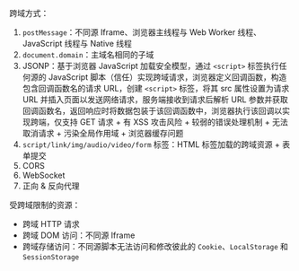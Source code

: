 跨域方式：

1. `postMessage`：不同源 Iframe、浏览器主线程与 Web Worker 线程、JavaScript 线程与 Native 线程
2. `document.domain`：主域名相同的子域
3. JSONP：基于浏览器 JavaScript 加载安全模型，通过 `<script>` 标签执行任何源的 JavaScript 脚本（信任）实现跨域请求，浏览器定义回调函数，构造包含回调函数名的请求 URL，创建 `<script>` 标签，将其 src 属性设置为请求 URL 并插入页面以发送网络请求，服务端接收到请求后解析 URL 参数并获取回调函数名，返回响应时将数据包装于该回调函数中，浏览器执行该回调以实现跨端，仅支持 GET 请求 + 有 XSS 攻击风险 + 较弱的错误处理机制 + 无法取消请求 + 污染全局作用域 + 浏览器缓存问题
4. `script/link/img/audio/video/form` 标签：HTML 标签加载的跨域资源 + 表单提交
5. CORS
6. WebSocket
7. 正向 & 反向代理

受跨域限制的资源：

- 跨域 HTTP 请求
- 跨域 DOM 访问：不同源 Iframe
- 跨域存储访问：不同源脚本无法访问和修改彼此的 `Cookie`、`LocalStorage` 和 `SessionStorage`

